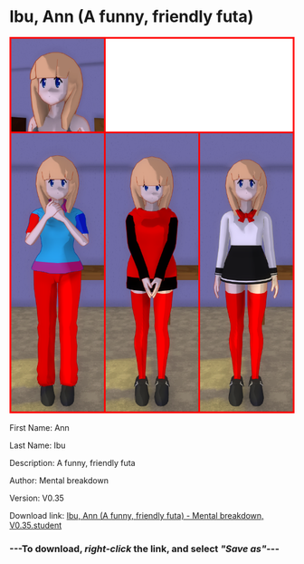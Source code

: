 # Ibu, Ann (A funny, friendly futa)

<img src = "https://raw.githubusercontent.com/Arbiter1223/Daigaku-Gurashi-Custom-Students/master/Students/Files/Ibu%2C%20Ann%20(A%20funny%2C%20friendly%20futa).png">

First Name: Ann

Last Name: Ibu

Description: A funny, friendly futa

Author: Mental breakdown

Version: V0.35

Download link: <a href="https://raw.githubusercontent.com/Arbiter1223/Daigaku-Gurashi-Custom-Students/master/Students/Files/Ibu%2C%20Ann%20(A%20funny%2C%20friendly%20futa)%20-%20Mental%20breakdown%2C%20V0.35.student">Ibu, Ann (A funny, friendly futa) - Mental breakdown, V0.35.student</a>

### ---**To download, _right-click_ the link, and select _"Save as"_**---
